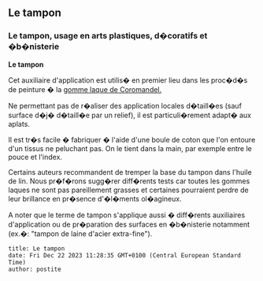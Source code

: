 ## Le tampon
### Le tampon, usage en arts plastiques, d�coratifs et �b�nisterie
 **Le tampon**

Cet auxiliaire d'application est utilis� en premier lieu dans les proc�d�s de peinture � la [gomme laque de Coromandel.](gommelaque.html)

Ne permettant pas de r�aliser des application locales d�taill�es (sauf surface d�j� d�taill�e par un relief), il est particuli�rement adapt� aux aplats.

Il est tr�s facile � fabriquer � l'aide d'une boule de coton que l'on entoure d'un tissus ne peluchant pas. On le tient dans la main, par exemple entre le pouce et l'index.

Certains auteurs recommandent de tremper la base du tampon dans l'huile de lin. Nous pr�f�rons sugg�rer diff�rents tests car toutes les gommes laques ne sont pas pareillement grasses et certaines pourraient perdre de leur brillance en pr�sence d'�l�ments ol�agineux.

A noter que le terme de tampon s'applique aussi � diff�rents auxiliaires d'application ou de pr�paration des surfaces en �b�nisterie notamment (ex.�: "tampon de laine d'acier extra-fine").


```
title: Le tampon
date: Fri Dec 22 2023 11:28:35 GMT+0100 (Central European Standard Time)
author: postite
```
